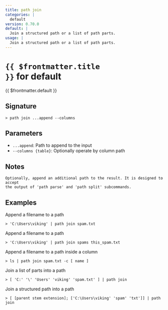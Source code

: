 ```yaml
---
title: path join
categories: |
  default
version: 0.70.0
default: |
  Join a structured path or a list of path parts.
usage: |
  Join a structured path or a list of path parts.
---
```


# <code>{{ $frontmatter.title }}</code> for default

<div class='command-title'>{{ $frontmatter.default }}</div>

## Signature

```> path join ...append --columns```

## Parameters

 -  `...append`: Path to append to the input
 -  `--columns {table}`: Optionally operate by column path

## Notes
```text
Optionally, append an additional path to the result. It is designed to accept
the output of 'path parse' and 'path split' subcommands.
```
## Examples

Append a filename to a path
```shell
> 'C:\Users\viking' | path join spam.txt
```

Append a filename to a path
```shell
> 'C:\Users\viking' | path join spams this_spam.txt
```

Append a filename to a path inside a column
```shell
> ls | path join spam.txt -c [ name ]
```

Join a list of parts into a path
```shell
> [ 'C:' '\' 'Users' 'viking' 'spam.txt' ] | path join
```

Join a structured path into a path
```shell
> [ [parent stem extension]; ['C:\Users\viking' 'spam' 'txt']] | path join
```
